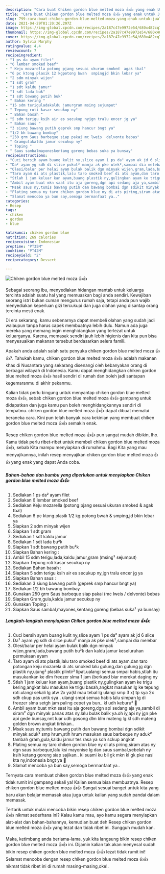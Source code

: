 ```yaml
---
description: "Cara buat Chiken gordon blue melted moza 👍👍 yang enak Untuk Jualan"
title: "Cara buat Chiken gordon blue melted moza 👍👍 yang enak Untuk Jualan"
slug: 799-cara-buat-chiken-gordon-blue-melted-moza-yang-enak-untuk-jualan
date: 2021-04-29T01:20:26.297Z
image: https://img-global.cpcdn.com/recipes/2a187c47e9972e54/680x482cq70/chiken-gordon-blue-melted-moza-👍👍-foto-resep-utama.jpg
thumbnail: https://img-global.cpcdn.com/recipes/2a187c47e9972e54/680x482cq70/chiken-gordon-blue-melted-moza-👍👍-foto-resep-utama.jpg
cover: https://img-global.cpcdn.com/recipes/2a187c47e9972e54/680x482cq70/chiken-gordon-blue-melted-moza-👍👍-foto-resep-utama.jpg
author: Sylvia Murphy
ratingvalue: 4.4
reviewcount: 7
recipeingredient:
- "1 ps da ayam filet"
- "6 lembar smoked beef"
- " Keju mozarella potong pjang sesuai ukuran smoked  agak tbal"
- "6 pc ktong plasik 12 kgpotong bwah  smpingjd bkin lebar ya"
- "2 sdm minyak wijen"
- "1 sdt gram"
- "1 sdt kaldu jamur"
- "1 sdt lada buk"
- "1 sdt bawang putih buk"
- " Bahan kering "
- "15 sdm teriguladakaldu jamurgram msing sejumput"
- " Tepung roti kasar secukup ny"
- " Bahan basah "
- "5 sdm terigu ksih air es secukup nyjgn tralu encer jg ya"
- " Bahan saus "
- "3 siung bawang putih geprek smp hancur bngt ya"
- "1/2 bh bawang bombay"
- "250 grm Saus barbeque siap pakai mc lweis  delvonte bebas"
- " Gramgulakaldu jamur secukup ny"
- " Toping "
- " Saus sambalmayoneskentang goreng bebas suka ya bunsay"
recipeinstructions:
- "Cuci bersih ayam buang kulit ny,slice ayam 1 ps da² ayam ak jd 6 slice"
- "Da² ayam yg sdh di slice pukul² manja ak pke ulek²,sampai dia melebar"
- "Olesi/balur per helai ayam bulak balik dgn minyak wijen,gram,lada,bawang putih bu²k dan kaldu jamur keseluruhan permukaan ayam"
- "Taro ayam di ats plastik,lalu taro smoked beef di ats ayam,dan taro potongan keju mozarela di ats smoked lalu gulung,dan gulung jg dgn plastik ny,ujung² plastik plintir² lipat.ualangi semua smpai habis,stlah itu masukankan ke dlm freezer slma 1 jam (berkasd biar merekat daging ny"
- "Stlah 1 jam keluar kan ayam,buang plastik ny,gulingkan ayam ke trigu kering,angkat lalu masukan ke trigu basah,angkat masukan lg ke tepung roti.ulangi sekali lg atw 2x ya(kl mau tebal lg ulangi smp 3 x) tp sya 2x sdh ckup pas untk sya.. ulangi smpi semua habis lalu simpan lg di freezer slma setgh jam paling cepet ya bun.. kl udh keburu² 😬"
- "Ambil ayam buat mkn saat itu aja goreng,dgn api sedang aja ya,sambil di siram² dgn minyak panas atas ny.lalu bulak balik ya.oh iy,api ny jgn pke api gede bunsay,nnt luar udh gosong dlm blm mateng lg.kl sdh mateng golden brown angkat tiriskan.."
- "Msak saus ny,tumis bawang putih dan bawang bombai dgn sdikit minyak aduk² smp hrum,stlh hrum masukan saus barbeque ny aduk² tambah gram,gula,kaldu jamur tes rasa ya sdh sckup angkat"
- "Plating semua ny taro chiken gordon blue ny di ats piring,siram atas ny dgn saus barbeque,lalu ksi mayonise lg dan saus sambal,sebelah ny ksih ketang goreng siap sajikan.. kl suami ku bil gk mkn kl gk pke nasi kta ny,indonesia bngt ya 🤭"
- "Slamat mencoba ya bun say,semoga bermanfaat ya.."
categories:
- Resep
tags:
- chiken
- gordon
- blue

katakunci: chiken gordon blue 
nutrition: 269 calories
recipecuisine: Indonesian
preptime: "PT35M"
cooktime: "PT42M"
recipeyield: "2"
recipecategory: Dessert

---
```



![Chiken gordon blue melted moza 👍👍](https://img-global.cpcdn.com/recipes/2a187c47e9972e54/680x482cq70/chiken-gordon-blue-melted-moza-👍👍-foto-resep-utama.jpg)

Sebagai seorang ibu, menyediakan hidangan mantab untuk keluarga tercinta adalah suatu hal yang memuaskan bagi anda sendiri. Kewajiban seorang istri bukan cuman mengurus rumah saja, tetapi anda pun wajib menyediakan keperluan gizi tercukupi dan juga olahan yang disantap orang tercinta mesti enak.

Di era  sekarang, kamu sebenarnya dapat membeli olahan yang sudah jadi walaupun tanpa harus capek membuatnya lebih dulu. Namun ada juga mereka yang memang ingin menghidangkan yang terlezat untuk keluarganya. Karena, memasak sendiri jauh lebih higienis dan kita pun bisa menyesuaikan makanan tersebut berdasarkan selera famili. 



Apakah anda adalah salah satu penyuka chiken gordon blue melted moza 👍👍?. Tahukah kamu, chiken gordon blue melted moza 👍👍 adalah makanan khas di Nusantara yang sekarang disenangi oleh kebanyakan orang di berbagai wilayah di Indonesia. Kamu dapat menghidangkan chiken gordon blue melted moza 👍👍 hasil sendiri di rumah dan boleh jadi santapan kegemaranmu di akhir pekanmu.

Kalian tidak perlu bingung untuk menyantap chiken gordon blue melted moza 👍👍, sebab chiken gordon blue melted moza 👍👍 gampang untuk didapatkan dan juga kamu pun boleh menghidangkannya sendiri di tempatmu. chiken gordon blue melted moza 👍👍 dapat dibuat memalui beraneka cara. Kini pun telah banyak cara kekinian yang membuat chiken gordon blue melted moza 👍👍 semakin enak.

Resep chiken gordon blue melted moza 👍👍 pun sangat mudah dibikin, lho. Kamu tidak perlu ribet-ribet untuk membeli chiken gordon blue melted moza 👍👍, sebab Kita mampu menyiapkan di rumahmu. Bagi Kita yang mau menyajikannya, inilah resep menyajikan chiken gordon blue melted moza 👍👍 yang enak yang dapat Anda coba.

<!--inarticleads1-->

##### Bahan-bahan dan bumbu yang diperlukan untuk menyiapkan Chiken gordon blue melted moza 👍👍:

1. Sediakan 1 ps da² ayam filet
1. Sediakan 6 lembar smoked beef
1. Sediakan  Keju mozarella (potong pjang sesuai ukuran smoked &amp; agak tbal)
1. Sediakan 6 pc ktong plasik 1/2 kg.potong bwah &amp; smping,jd bkin lebar ya
1. Siapkan 2 sdm minyak wijen
1. Siapkan 1 sdt gram
1. Sediakan 1 sdt kaldu jamur
1. Sediakan 1 sdt lada bu²k
1. Siapkan 1 sdt bawang putih bu²k
1. Siapkan  Bahan kering :
1. Ambil 15 sdm terigu,lada,kaldu jamur,gram (msing² sejumput)
1. Siapkan  Tepung roti kasar secukup ny
1. Sediakan  Bahan basah :
1. Siapkan 5 sdm terigu ksih air es secukup ny,jgn tralu encer jg ya
1. Siapkan  Bahan saus :
1. Sediakan 3 siung bawang putih (geprek smp hancur bngt ya)
1. Sediakan 1/2 bh bawang bombay
1. Gunakan 250 grm Saus barbeque siap pakai (mc lweis / delvonte) bebas
1. Siapkan  Gram,gula,kaldu jamur secukup ny
1. Gunakan  Toping :
1. Siapkan  Saus sambal,mayones,kentang goreng (bebas suka² ya bunsay)




<!--inarticleads2-->

##### Langkah-langkah menyiapkan Chiken gordon blue melted moza 👍👍:

1. Cuci bersih ayam buang kulit ny,slice ayam 1 ps da² ayam ak jd 6 slice
1. Da² ayam yg sdh di slice pukul² manja ak pke ulek²,sampai dia melebar
1. Olesi/balur per helai ayam bulak balik dgn minyak wijen,gram,lada,bawang putih bu²k dan kaldu jamur keseluruhan permukaan ayam
1. Taro ayam di ats plastik,lalu taro smoked beef di ats ayam,dan taro potongan keju mozarela di ats smoked lalu gulung,dan gulung jg dgn plastik ny,ujung² plastik plintir² lipat.ualangi semua smpai habis,stlah itu masukankan ke dlm freezer slma 1 jam (berkasd biar merekat daging ny
1. Stlah 1 jam keluar kan ayam,buang plastik ny,gulingkan ayam ke trigu kering,angkat lalu masukan ke trigu basah,angkat masukan lg ke tepung roti.ulangi sekali lg atw 2x ya(kl mau tebal lg ulangi smp 3 x) tp sya 2x sdh ckup pas untk sya.. ulangi smpi semua habis lalu simpan lg di freezer slma setgh jam paling cepet ya bun.. kl udh keburu² 😬
1. Ambil ayam buat mkn saat itu aja goreng,dgn api sedang aja ya,sambil di siram² dgn minyak panas atas ny.lalu bulak balik ya.oh iy,api ny jgn pke api gede bunsay,nnt luar udh gosong dlm blm mateng lg.kl sdh mateng golden brown angkat tiriskan..
1. Msak saus ny,tumis bawang putih dan bawang bombai dgn sdikit minyak aduk² smp hrum,stlh hrum masukan saus barbeque ny aduk² tambah gram,gula,kaldu jamur tes rasa ya sdh sckup angkat
1. Plating semua ny taro chiken gordon blue ny di ats piring,siram atas ny dgn saus barbeque,lalu ksi mayonise lg dan saus sambal,sebelah ny ksih ketang goreng siap sajikan.. kl suami ku bil gk mkn kl gk pke nasi kta ny,indonesia bngt ya 🤭
1. Slamat mencoba ya bun say,semoga bermanfaat ya..




Ternyata cara membuat chiken gordon blue melted moza 👍👍 yang enak tidak rumit ini gampang sekali ya! Kalian semua bisa membuatnya. Resep chiken gordon blue melted moza 👍👍 Sangat sesuai banget untuk kita yang baru akan belajar memasak atau juga untuk kalian yang sudah pandai dalam memasak.

Tertarik untuk mulai mencoba bikin resep chiken gordon blue melted moza 👍👍 nikmat sederhana ini? Kalau kamu mau, ayo kamu segera menyiapkan alat-alat dan bahan-bahannya, kemudian buat deh Resep chiken gordon blue melted moza 👍👍 yang lezat dan tidak ribet ini. Sungguh mudah kan. 

Maka, ketimbang anda berlama-lama, yuk kita langsung bikin resep chiken gordon blue melted moza 👍👍 ini. Dijamin kalian tak akan menyesal sudah bikin resep chiken gordon blue melted moza 👍👍 lezat tidak rumit ini! Selamat mencoba dengan resep chiken gordon blue melted moza 👍👍 nikmat tidak ribet ini di rumah masing-masing,oke!.

